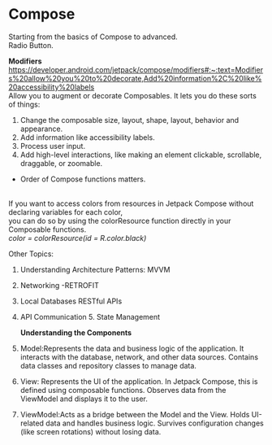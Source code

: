 # Compose
Starting from the basics of Compose to advanced. <br>
Radio Button.

**Modifiers**  https://developer.android.com/jetpack/compose/modifiers#:~:text=Modifiers%20allow%20you%20to%20decorate,Add%20information%2C%20like%20accessibility%20labels <br> 
Allow you to augment or decorate Composables. It lets you do these  sorts of things: <br>
  1. Change the composable size, layout, shape, layout, behavior and appearance. <br>
  2. Add information like accessibility labels. <br>
  3. Process user input. <br>
  4. Add high-level interactions, like making an element clickable, scrollable, draggable, or zoomable. <br>

* Order of Compose functions matters. <br> <br>

If you want to access colors from resources in Jetpack Compose without declaring variables for each color, <br>
you can do so by using the colorResource function directly in your Composable functions. <br>
_color = colorResource(id = R.color.black)_

Other Topics:
1. Understanding Architecture Patterns: MVVM
2. Networking -RETROFIT
3. Local Databases RESTful APIs
4. API Communication
   5. State Management

   
   **Understanding the Components**
1. Model:Represents the data and business logic of the application.
   It interacts with the database, network, and other data sources.
   Contains data classes and repository classes to manage data.
2. View:
   Represents the UI of the application.
   In Jetpack Compose, this is defined using composable functions.
   Observes data from the ViewModel and displays it to the user.

3. ViewModel:Acts as a bridge between the Model and the View.
   Holds UI-related data and handles business logic.
   Survives configuration changes (like screen rotations) without losing data.
